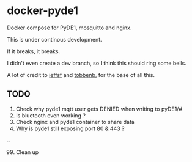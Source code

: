 # docker-pyde1
Docker compose for PyDE1, mosquitto and nginx.

This is under continous development.

If it breaks, it breaks.

I didn't even create a dev branch, so I think this should ring some bells.

A lot of credit to [jeffsf](https://github.com/jeffsf/pyDE1) and [tobbenb](https://github.com/tobbenb/docker-pyde1), for the base of all this.

## TODO
 1. Check why pyde1 mqtt user gets DENIED when writing to pyDE1/#
 2. Is bluetooth even working ?
 3. Check nginx and pyde1 container to share data
 4. Why is pyde1 still exposing port 80 & 443 ?

 ..

 99. Clean up
